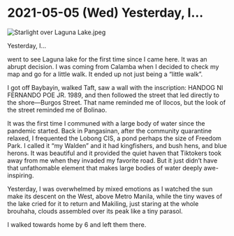 # 2021-05-05 (Wed) Yesterday, I…

![Starlight over Laguna Lake.jpeg](https://res.craft.do/user/full/63534923-d6b9-bddc-93d1-c854ccf112a8/doc/3595D48F-2050-4189-9109-533BF4054F51/68765688-2AC4-4C8D-97DF-83F3A0C326D3_2/Starlight%20over%20Laguna%20Lake.jpeg)

Yesterday, I…

went to see Laguna lake for the first time since I came here. It was an abrupt decision. I was coming from Calamba when I decided to check my map and go for a little walk. It ended up not just being a “little walk”.

I got off Baybayin, walked Taft, saw a wall with the inscription: HANDOG NI FERNANDO POE JR. 1989, and then followed the street that led directly to the shore—Burgos Street. That name reminded me of Ilocos, but the look of the street reminded me of Bolinao.

It was the first time I communed with a large body of water since the pandemic started. Back in Pangasinan, after the community quarantine relaxed, I frequented the Lobong CIS, a pond perhaps the size of Freedom Park. I called it “my Walden” and it had kingfishers, and bush hens, and blue herons. It was beautiful and it provided the quiet haven that Tiktokers took away from me when they invaded my favorite road. But it just didn’t have that unfathomable element that makes large bodies of water deeply awe-inspiring.

Yesterday, I was overwhelmed by mixed emotions as I watched the sun make its descent on the West, above Metro Manila, while the tiny waves of the lake cried for it to return and Makiling, just staring at the whole brouhaha, clouds assembled over its peak like a tiny parasol.

I walked towards home by 6 and left them there.


